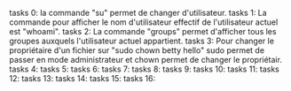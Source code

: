tasks 0: la commande "su" permet de changer d'utilisateur.
tasks 1: La commande pour afficher le nom d'utilisateur effectif de l'utilisateur actuel est "whoami".
tasks 2: La commande "groups" permet d'afficher tous les groupes auxquels l'utilisateur actuel appartient.
tasks 3: Pour changer le propriétaire d'un fichier sur "sudo chown betty hello" sudo permet de passer en mode administrateur et chown permet de changer le propriétair.
tasks 4:
tasks 5:
tasks 6:
tasks 7:
tasks 8:
tasks 9:
tasks 10:
tasks 11:
tasks 12:
tasks 13:
tasks 14:
tasks 15:
tasks 16: